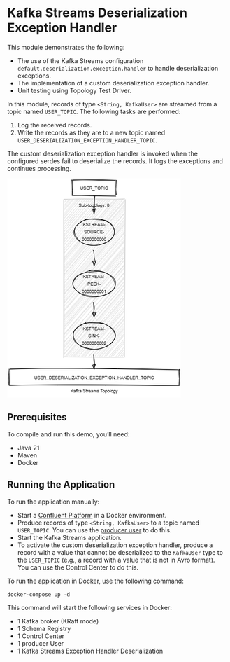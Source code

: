 # Kafka Streams Deserialization Exception Handler

This module demonstrates the following:

- The use of the Kafka Streams configuration `default.deserialization.exception.handler` to handle deserialization exceptions.
- The implementation of a custom deserialization exception handler.
- Unit testing using Topology Test Driver.

In this module, records of type `<String, KafkaUser>` are streamed from a topic named `USER_TOPIC`.
The following tasks are performed:

1. Log the received records.
2. Write the records as they are to a new topic named `USER_DESERIALIZATION_EXCEPTION_HANDLER_TOPIC`.

The custom deserialization exception handler is invoked when the configured serdes fail to deserialize the records.
It logs the exceptions and continues processing.

![topology.png](topology.png)

## Prerequisites

To compile and run this demo, you’ll need:

- Java 21
- Maven
- Docker

## Running the Application

To run the application manually:

- Start a [Confluent Platform](https://docs.confluent.io/platform/current/quickstart/ce-docker-quickstart.html#step-1-download-and-start-cp) in a Docker environment.
- Produce records of type `<String, KafkaUser>` to a topic named `USER_TOPIC`. You can use the [producer user](../specific-producers/kafka-streams-producer-user) to do this.
- Start the Kafka Streams application.
- To activate the custom deserialization exception handler, produce a record with a value that cannot be deserialized to the `KafkaUser` type to the `USER_TOPIC` (e.g., a record with a value that is not in Avro format). 
  You can use the Control Center to do this.

To run the application in Docker, use the following command:

```console
docker-compose up -d
```

This command will start the following services in Docker:

- 1 Kafka broker (KRaft mode)
- 1 Schema Registry
- 1 Control Center
- 1 producer User
- 1 Kafka Streams Exception Handler Deserialization
